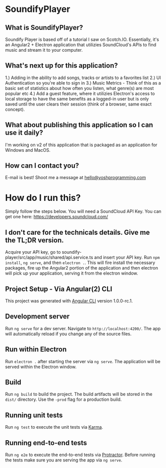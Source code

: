 # SoundifyPlayer

## What is SoundifyPlayer?
Soundify Player is based off of a tutorial I saw on Scotch.IO. Essentially, it's an Angular2 + Electron application that utilizies SoundCloud's APIs to find music and stream it to your computer. 

## What's next up for this application?
1.) Adding in the ability to add songs, tracks or artists to a favorites list
2.) UI Authentication so you're able to sign in
3.) Music Metrics - Think of this as a basic set of statistics about how often you listen, what genre(s) are most popular etc
4.) Add a guest feature, where it utilizies Electron's access to local storage to have the same benefits as a logged-in user but is only saved until the user clears their session (think of a browser, same exact concept).

## What about publishing this application so I can use it daily?
I'm working on v2 of this application that is packaged as an application for Windows and MacOS.

## How can I contact you?
E-mail is best! Shoot me a message at hello@yoshprogramming.com

# How do I run this?
Simply follow the steps below. You will need a SoundCloud API Key. You can get one here: https://developers.soundcloud.com/

## I don't care for the technicals details. Give me the TL;DR version.
Acquire your API key, go to soundify-player/src/app/music/shared/api.service.ts and insert your API key.
Run `npm install`, `ng serve`, and then `electron .`. This will fire install the necessary packages, fire up the Angular2 portion of the application and then electron will pick up your application, serving it from the electron window.

## Project Setup - Via Angular(2) CLI
This project was generated with [Angular CLI](https://github.com/angular/angular-cli) version 1.0.0-rc.1.

## Development server
Run `ng serve` for a dev server. Navigate to `http://localhost:4200/`. The app will automatically reload if you change any of the source files.

## Run within Electron
Run `electron .` after starting the server via `ng serve`. The application will be served within the Electron window.

## Build

Run `ng build` to build the project. The build artifacts will be stored in the `dist/` directory. Use the `-prod` flag for a production build.

## Running unit tests

Run `ng test` to execute the unit tests via [Karma](https://karma-runner.github.io).

## Running end-to-end tests

Run `ng e2e` to execute the end-to-end tests via [Protractor](http://www.protractortest.org/).
Before running the tests make sure you are serving the app via `ng serve`.

